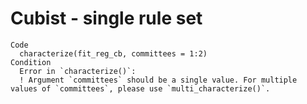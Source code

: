 # Cubist - single rule set

    Code
      characterize(fit_reg_cb, committees = 1:2)
    Condition
      Error in `characterize()`:
      ! Argument `committees` should be a single value. For multiple values of `committees`, please use `multi_characterize()`.

